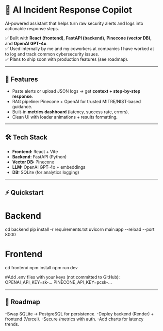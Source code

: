 # 🔐 AI Incident Response Copilot

AI-powered assistant that helps turn raw security alerts and logs into actionable response steps.

✅ Built with **React (frontend)**, **FastAPI (backend)**, **Pinecone (vector DB)**, and **OpenAI GPT-4o**.  
✅ Used internally by me and my coworkers at companies I have worked at to log and track common cybersecurity issues.  
✅ Plans to ship soon with production features (see roadmap).

---

## 🚀 Features
- Paste alerts or upload JSON logs → get **context + step-by-step response**.  
- RAG pipeline: Pinecone + OpenAI for trusted MITRE/NIST-based guidance.  
- Built-in **metrics dashboard** (latency, success rate, errors).  
- Clean UI with loader animations + results formatting.

---

## 🛠️ Tech Stack
- **Frontend:** React + Vite  
- **Backend:** FastAPI (Python)  
- **Vector DB:** Pinecone  
- **LLM:** OpenAI GPT-4o + embeddings  
- **DB:** SQLite (for analytics logging)

---

## ⚡ Quickstart
# Backend
cd backend
pip install -r requirements.txt
uvicorn main:app --reload --port 8000

# Frontend
cd frontend
npm install
npm run dev

#Add .env files with your keys (not committed to GitHub):
OPENAI_API_KEY=sk-...
PINECONE_API_KEY=pcsk-...

---

## 📍 Roadmap
-Swap SQLite → PostgreSQL for persistence.
-Deploy backend (Render) + frontend (Vercel).
-Secure /metrics with auth.
-Add charts for latency trends.
